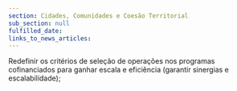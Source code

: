 ```yaml
---
section: Cidades, Comunidades e Coesão Territorial
sub_section: null
fulfilled_date:
links_to_news_articles:
---
```


Redefinir os critérios de seleção de operações nos programas cofinanciados para ganhar escala e eficiência (garantir sinergias e escalabilidade);